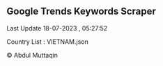 

## Google Trends Keywords Scraper 
 
Last Update 18-07-2023 , 05:27:52

Country List :
VIETNAM.json



© Abdul Muttaqin 
